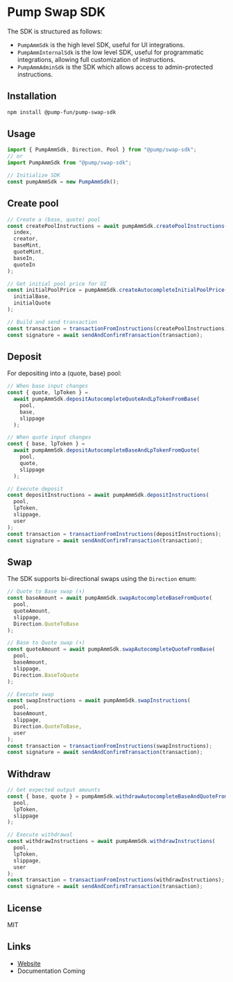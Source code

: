 # Pump Swap SDK

The SDK is structured as follows:

- `PumpAmmSdk` is the high level SDK, useful for UI integrations.
- `PumpAmmInternalSdk` is the low level SDK, useful for programmatic integrations, allowing full customization of instructions.
- `PumpAmmAdminSdk` is the SDK which allows access to admin-protected instructions.

## Installation

```bash
npm install @pump-fun/pump-swap-sdk
```

## Usage

```typescript
import { PumpAmmSdk, Direction, Pool } from "@pump/swap-sdk";
// or
import PumpAmmSdk from "@pump/swap-sdk";

// Initialize SDK
const pumpAmmSdk = new PumpAmmSdk();
```

## Create pool

```typescript
// Create a (base, quote) pool
const createPoolInstructions = await pumpAmmSdk.createPoolInstructions(
  index,
  creator,
  baseMint,
  quoteMint,
  baseIn,
  quoteIn
);

// Get initial pool price for UI
const initialPoolPrice = pumpAmmSdk.createAutocompleteInitialPoolPrice(
  initialBase,
  initialQuote
);

// Build and send transaction
const transaction = transactionFromInstructions(createPoolInstructions);
const signature = await sendAndConfirmTransaction(transaction);
```

## Deposit

For depositing into a (quote, base) pool:

```typescript
// When base input changes
const { quote, lpToken } =
  await pumpAmmSdk.depositAutocompleteQuoteAndLpTokenFromBase(
    pool,
    base,
    slippage
  );

// When quote input changes
const { base, lpToken } =
  await pumpAmmSdk.depositAutocompleteBaseAndLpTokenFromQuote(
    pool,
    quote,
    slippage
  );

// Execute deposit
const depositInstructions = await pumpAmmSdk.depositInstructions(
  pool,
  lpToken,
  slippage,
  user
);
const transaction = transactionFromInstructions(depositInstructions);
const signature = await sendAndConfirmTransaction(transaction);
```

## Swap

The SDK supports bi-directional swaps using the `Direction` enum:

```typescript
// Quote to Base swap (⬇️)
const baseAmount = await pumpAmmSdk.swapAutocompleteBaseFromQuote(
  pool,
  quoteAmount,
  slippage,
  Direction.QuoteToBase
);

// Base to Quote swap (⬆️)
const quoteAmount = await pumpAmmSdk.swapAutocompleteQuoteFromBase(
  pool,
  baseAmount,
  slippage,
  Direction.BaseToQuote
);

// Execute swap
const swapInstructions = await pumpAmmSdk.swapInstructions(
  pool,
  baseAmount,
  slippage,
  Direction.QuoteToBase,
  user
);
const transaction = transactionFromInstructions(swapInstructions);
const signature = await sendAndConfirmTransaction(transaction);
```

## Withdraw

```typescript
// Get expected output amounts
const { base, quote } = pumpAmmSdk.withdrawAutocompleteBaseAndQuoteFromLpToken(
  pool,
  lpToken,
  slippage
);

// Execute withdrawal
const withdrawInstructions = await pumpAmmSdk.withdrawInstructions(
  pool,
  lpToken,
  slippage,
  user
);
const transaction = transactionFromInstructions(withdrawInstructions);
const signature = await sendAndConfirmTransaction(transaction);
```

## License

MIT

## Links

- [Website](https://pump.fun)
- Documentation Coming
